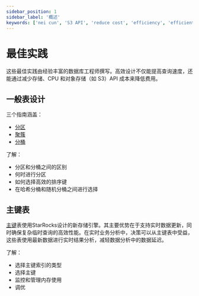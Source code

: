 ```yaml
---
sidebar_position: 1
sidebar_label: '概述'
keywords: ['nei cun', 'S3 API', 'reduce cost', 'efficiency', 'efficient', 'performance']
---
```


# 最佳实践

这些最佳实践由经验丰富的数据库工程师撰写。高效设计不仅能提高查询速度，还能通过减少存储、CPU 和对象存储（如 S3）API 成本来降低费用。

## 一般表设计

三个指南涵盖：

- [分区](./partitioning.md)
- [聚簇](./table_clustering.md)
- [分桶](./bucketing.md)

了解：

- 分区和分桶之间的区别
- 何时进行分区
- 如何选择高效的排序键
- 在哈希分桶和随机分桶之间进行选择

## 主键表

[主键](./primarykey_table.md)表使用StarRocks设计的新存储引擎。其主要优势在于支持实时数据更新，同时确保复杂临时查询的高效性能。在实时业务分析中，决策可以从主键表中受益，这些表使用最新数据进行实时结果分析，减轻数据分析中的数据延迟。

了解：

- 选择主键索引的类型
- 选择主键
- 监控和管理内存使用
- 调优
